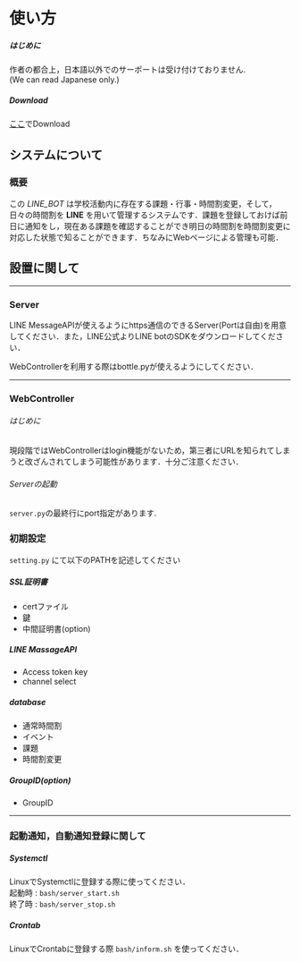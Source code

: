 # 使い方  
##### はじめに  
作者の都合上，日本語以外でのサーポートは受け付けておりません.  
(We can read Japanese only.)

##### Download  
[ここ](https://github.com/TROMPOT-Project/TimeTable.Bot/releases/download/v1.0/release_v1.zip)でDownload  

## システムについて  

### 概要  
この *LINE_BOT* は学校活動内に存在する課題・行事・時間割変更，そして，日々の時間割を **LINE** を用いて管理するシステムです．課題を登録しておけば前日に通知をし，現在ある課題を確認することができ明日の時間割を時間割変更に対応した状態で知ることができます．ちなみにWebページによる管理も可能．  


## 設置に関して  
---

### Server  
LINE MessageAPIが使えるようにhttps通信のできるServer(Portは自由)を用意してください．また，LINE公式よりLINE botのSDKをダウンロードしてください．

WebControllerを利用する際はbottle.pyが使えるようにしてください．

---
### WebController  
###### はじめに
現段階ではWebControllerはlogin機能がないため，第三者にURLを知られてしまうと改ざんされてしまう可能性があります．十分ご注意ください．

###### Serverの起動
` server.py `の最終行にport指定があります.


### 初期設定  
`setting.py` にて以下のPATHを記述してください  

##### SSL証明書
* certファイル  
* 鍵  
* 中間証明書(option)

##### LINE MassageAPI
* Access token key
* channel select

##### database
* 通常時間割
* イベント
* 課題   
* 時間割変更

##### GroupID(option)
* GroupID

---
### 起動通知，自動通知登録に関して  

##### Systemctl  
LinuxでSystemctlに登録する際に使ってください．  
起動時 : `bash/server_start.sh`  
終了時 : `bash/server_stop.sh`  

##### Crontab
LinuxでCrontabに登録する際 `bash/inform.sh` を使ってください．  
